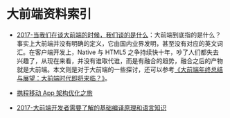 

# 大前端资料索引

- [2017-当我们在谈大前端的时候，我们谈的是什么](https://parg.co/dVM)：大前端到底指的是什么？事实上大前端并没有明确的定义，它由国内业界发明，甚至没有对应的英文词汇。在客户端开发上，Native 与 HTML5 之争持续快十年，吵了人们都失去兴趣了，从现在来看，并没有谁取代谁，而是有融合的趋势，融合之后的产物就是大前端。本文则是对于大前端的一些探讨，还可以参考[《大前端年终总结与展望：大前端时代即将来临？》](http://6me.us/IT58a)。

- [携程移动 App 架构优化之旅](http://www.tuicool.com/articles/EnYzeib)

- [2017-大前端开发者需要了解的基础编译原理和语言知识](https://parg.co/bI9)
